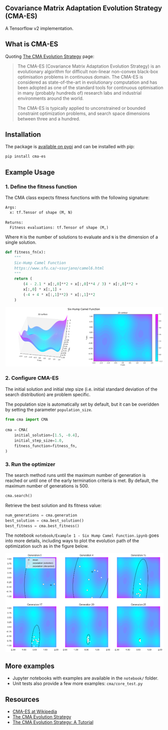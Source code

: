 Covariance Matrix Adaptation Evolution Strategy (CMA-ES)
--------------------------------------------------------

A Tensorflow v2 implementation.

## What is CMA-ES

Quoting [The CMA Evolution Strategy][1] page:

> The CMA-ES (Covariance Matrix Adaptation Evolution Strategy) is an evolutionary algorithm for difficult non-linear non-convex black-box optimisation problems in continuous domain. The CMA-ES is considered as state-of-the-art in evolutionary computation and has been adopted as one of the standard tools for continuous optimisation in many (probably hundreds of) research labs and industrial environments around the world. 
> 
>The CMA-ES is typically applied to unconstrained or bounded constraint optimization problems, and search space dimensions between three and a hundred.

## Installation

The package is [available on pypi](https://pypi.org/project/cma-es/) and can be installed with pip:

```sh
pip install cma-es
```

## Example Usage

### 1. Define the fitness function

The CMA class expects fitness functions with the following signature:

```    
Args:
  x: tf.Tensor of shape (M, N)

Returns:
  Fitness evaluations: tf.Tensor of shape (M,)
```

Where `M` is the number of solutions to evaluate and `N` is the dimension of a single solution.

```python
def fitness_fn(x):
    """
    Six-Hump Camel Function
    https://www.sfu.ca/~ssurjano/camel6.html
    """
    return (
        (4 - 2.1 * x[:,0]**2 + x[:,0]**4 / 3) * x[:,0]**2 +
        x[:,0] * x[:,1] +
        (-4 + 4 * x[:,1]**2) * x[:,1]**2
    )
```

![Figure1: Six-Hump Camel Function](six_hump_camel_fn.png?raw=true)

### 2. Configure CMA-ES

The initial solution and initial step size (i.e. initial standard deviation of the search distribution) are problem specific.

The population size is automatically set by default, but it can be overidden by setting the parameter `population_size`.

```python
from cma import CMA

cma = CMA(
    initial_solution=[1.5, -0.4],
    initial_step_size=1.0,
    fitness_function=fitness_fn,
)
```

### 3. Run the optimizer

The search method runs until the maximum number of generation is reached or until one of the early termination criteria is met. By default, the maximum number of generations is 500.

```python
cma.search()
```

Retrieve the best solution and its fitness value:

```python
num_generations = cma.generation
best_solution = cma.best_solution()
best_fitness = cma.best_fitness()
```

The notebook `notebook/Example 1 - Six Hump Camel Function.ipynb` goes into more details, including ways to plot the evolution path of the optimization such as in the figure below.

![Figure 2: Optimization path](cma_trace.png?raw=true)

## More examples

- Jupyter notebooks with examples are available in the `notebook/` folder.
- Unit tests also provide a few more examples: `cma/core_test.py`

## Resources

- [CMA-ES at Wikipedia][3]
- [The CMA Evolution Strategy][1]
- [The CMA Evolution Strategy: A Tutorial][2]

[1]: http://cma.gforge.inria.fr/
[2]: https://arxiv.org/abs/1604.00772
[3]: https://en.wikipedia.org/wiki/CMA-ES
